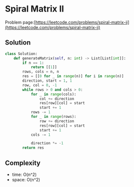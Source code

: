# Spiral Matrix II

Problem page:[https://leetcode.com/problems/spiral-matrix-ii](https://leetcode.com/problems/spiral-matrix-ii)

## Solution

```python
class Solution:
    def generateMatrix(self, n: int) -> List[List[int]]:
        if n == 1:
            return [[1]]
        rows, cols = n, n
        res = [[0 for _ in range(n)] for i in range(n)]
        direction, start = 1, 1
        row, col = 0, -1
        while rows > 0 and cols > 0:
            for _ in range(cols):
                col += direction
                res[row][col] = start
                start += 1
            rows -= 1
            for _ in range(rows):
                row += direction
                res[row][col] = start
                start += 1
            cols -= 1

            direction *= -1
        return res
```

## Complexity

- time: O(n^2)
- space: O(n^2)
